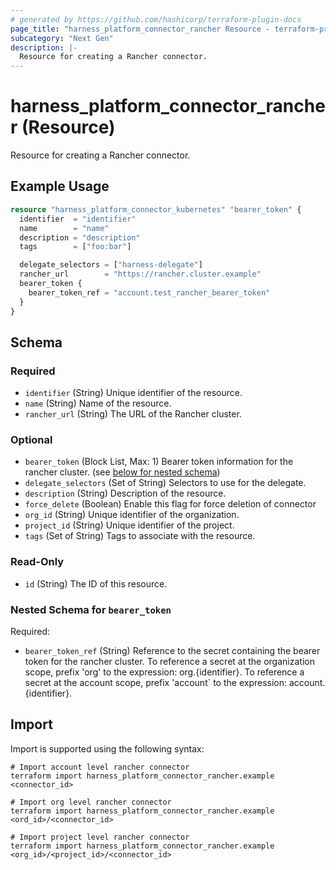 ```yaml
---
# generated by https://github.com/hashicorp/terraform-plugin-docs
page_title: "harness_platform_connector_rancher Resource - terraform-provider-harness"
subcategory: "Next Gen"
description: |-
  Resource for creating a Rancher connector.
---
```


# harness_platform_connector_rancher (Resource)

Resource for creating a Rancher connector.

## Example Usage

```terraform
resource "harness_platform_connector_kubernetes" "bearer_token" {
  identifier  = "identifier"
  name        = "name"
  description = "description"
  tags        = ["foo:bar"]

  delegate_selectors = ["harness-delegate"]
  rancher_url        = "https://rancher.cluster.example"
  bearer_token {
    bearer_token_ref = "account.test_rancher_bearer_token"
  }
}
```

<!-- schema generated by tfplugindocs -->
## Schema

### Required

- `identifier` (String) Unique identifier of the resource.
- `name` (String) Name of the resource.
- `rancher_url` (String) The URL of the Rancher cluster.

### Optional

- `bearer_token` (Block List, Max: 1) Bearer token information for the rancher cluster. (see [below for nested schema](#nestedblock--bearer_token))
- `delegate_selectors` (Set of String) Selectors to use for the delegate.
- `description` (String) Description of the resource.
- `force_delete` (Boolean) Enable this flag for force deletion of connector
- `org_id` (String) Unique identifier of the organization.
- `project_id` (String) Unique identifier of the project.
- `tags` (Set of String) Tags to associate with the resource.

### Read-Only

- `id` (String) The ID of this resource.

<a id="nestedblock--bearer_token"></a>
### Nested Schema for `bearer_token`

Required:

- `bearer_token_ref` (String) Reference to the secret containing the bearer token for the rancher cluster. To reference a secret at the organization scope, prefix 'org' to the expression: org.{identifier}. To reference a secret at the account scope, prefix 'account` to the expression: account.{identifier}.

## Import

Import is supported using the following syntax:

```shell
# Import account level rancher connector 
terraform import harness_platform_connector_rancher.example <connector_id>

# Import org level rancher connector 
terraform import harness_platform_connector_rancher.example <ord_id>/<connector_id>

# Import project level rancher connector 
terraform import harness_platform_connector_rancher.example <org_id>/<project_id>/<connector_id>
```
